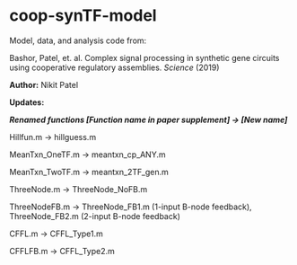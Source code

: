 # coop-synTF-model

Model, data, and analysis code from:

Bashor, Patel, et. al. Complex signal processing in synthetic gene circuits using cooperative regulatory assemblies. *Science* (2019)

**Author:** Nikit Patel

**Updates:**

***Renamed functions [Function name in paper supplement] -> [New name]***

Hillfun.m       -> hillguess.m

MeanTxn_OneTF.m -> meantxn_cp_ANY.m

MeanTxn_TwoTF.m -> meantxn_2TF_gen.m

ThreeNode.m     -> ThreeNode_NoFB.m

ThreeNodeFB.m   -> ThreeNode_FB1.m (1-input B-node feedback), ThreeNode_FB2.m (2-input B-node feedback)

CFFL.m          -> CFFL_Type1.m

CFFLFB.m        -> CFFL_Type2.m
